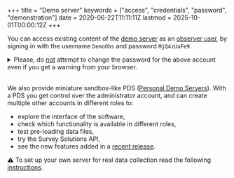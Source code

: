 ﻿+++
title = "Demo server"
keywords = ["access", "credentials", "password", "demonstration"]
date = 2020-06-22T11:11:11Z
lastmod = 2025-10-01T00:00:12Z
+++

You can access existing content of the [demo server](https://demo.mysurvey.solutions) as an [observer user](/headquarters/accounts/survey-solutions-server-observer/), by signing in with the username `DemoObs` and password `MjQ4zUaFe9`.

<details>
<summary>
Please, do <U>not</U> attempt to change the password for the above account even if you get a warning from your browser.
</summary>
<CENTER>
  <IMG src="images/change_your_password.png" width=320 border=1>
</CENTER>

It is correct that the password for this account is exposed, and specifically on this page, but this is exactly the intension to let the users log in.<BR>
<I>(Password for this account can't be changed at the demo server since it has
been declared as a <A href="/headquarters/accounts/restricted-account/">
restricted user account</A>)</I><BR>
</details>
<BR>

We also provide miniature sandbox-like PDS ([Personal Demo Servers](/headquarters/config/personal-demo-server/)).
With a PDS you get control over the administrator account, and can create multiple other accounts in different roles to:

- explore the interface of the software,
- check which functionality is available in different roles,
- test pre-loading data files,
- try the Survey Solutions API,
- see the new features added in a [recent release](/release-notes/).

⚠️ To set up your own server for real data collection read the following [instructions](/headquarters/config/server-setup/).
